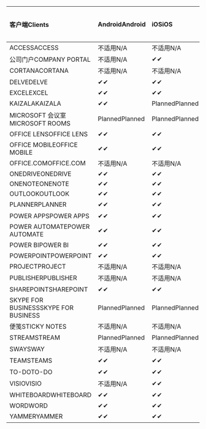 <!-- This file is generated automatically. Changes made to this file will be overwritten.-->
|<span data-ttu-id="dcca3-101">客户端</span><span class="sxs-lookup"><span data-stu-id="dcca3-101">Clients</span></span>|<span data-ttu-id="dcca3-102">Android</span><span class="sxs-lookup"><span data-stu-id="dcca3-102">Android</span></span>|<span data-ttu-id="dcca3-103">iOS</span><span class="sxs-lookup"><span data-stu-id="dcca3-103">iOS</span></span>|<span data-ttu-id="dcca3-104">Mac</span><span class="sxs-lookup"><span data-stu-id="dcca3-104">Mac</span></span>|<span data-ttu-id="dcca3-105">Windows 10</span><span class="sxs-lookup"><span data-stu-id="dcca3-105">Windows 10</span></span><br><span data-ttu-id="dcca3-106">桌面</span><span class="sxs-lookup"><span data-stu-id="dcca3-106">Desktop</span></span>|<span data-ttu-id="dcca3-107">Windows 10</span><span class="sxs-lookup"><span data-stu-id="dcca3-107">Windows 10</span></span><br><span data-ttu-id="dcca3-108">新式应用</span><span class="sxs-lookup"><span data-stu-id="dcca3-108">Modern Apps</span></span>|
|:-|:-|:-|:-|:-|:-|
|<span data-ttu-id="dcca3-109">ACCESS</span><span class="sxs-lookup"><span data-stu-id="dcca3-109">ACCESS</span></span>|<span data-ttu-id="dcca3-110">不适用</span><span class="sxs-lookup"><span data-stu-id="dcca3-110">N/A</span></span>|<span data-ttu-id="dcca3-111">不适用</span><span class="sxs-lookup"><span data-stu-id="dcca3-111">N/A</span></span>|<span data-ttu-id="dcca3-112">不适用</span><span class="sxs-lookup"><span data-stu-id="dcca3-112">N/A</span></span>|<span data-ttu-id="dcca3-113">✔</span><span class="sxs-lookup"><span data-stu-id="dcca3-113">✔</span></span>|<span data-ttu-id="dcca3-114">不适用</span><span class="sxs-lookup"><span data-stu-id="dcca3-114">N/A</span></span>|
|<span data-ttu-id="dcca3-115">公司门户</span><span class="sxs-lookup"><span data-stu-id="dcca3-115">COMPANY PORTAL</span></span>|<span data-ttu-id="dcca3-116">不适用</span><span class="sxs-lookup"><span data-stu-id="dcca3-116">N/A</span></span>|<span data-ttu-id="dcca3-117">✔</span><span class="sxs-lookup"><span data-stu-id="dcca3-117">✔</span></span>|<span data-ttu-id="dcca3-118">Planned</span><span class="sxs-lookup"><span data-stu-id="dcca3-118">Planned</span></span>|<span data-ttu-id="dcca3-119">不适用</span><span class="sxs-lookup"><span data-stu-id="dcca3-119">N/A</span></span>|<span data-ttu-id="dcca3-120">✔</span><span class="sxs-lookup"><span data-stu-id="dcca3-120">✔</span></span>|
|<span data-ttu-id="dcca3-121">CORTANA</span><span class="sxs-lookup"><span data-stu-id="dcca3-121">CORTANA</span></span>|<span data-ttu-id="dcca3-122">不适用</span><span class="sxs-lookup"><span data-stu-id="dcca3-122">N/A</span></span>|<span data-ttu-id="dcca3-123">不适用</span><span class="sxs-lookup"><span data-stu-id="dcca3-123">N/A</span></span>|<span data-ttu-id="dcca3-124">不适用</span><span class="sxs-lookup"><span data-stu-id="dcca3-124">N/A</span></span>|<span data-ttu-id="dcca3-125">不适用</span><span class="sxs-lookup"><span data-stu-id="dcca3-125">N/A</span></span>|<span data-ttu-id="dcca3-126">✔</span><span class="sxs-lookup"><span data-stu-id="dcca3-126">✔</span></span>|
|<span data-ttu-id="dcca3-127">DELVE</span><span class="sxs-lookup"><span data-stu-id="dcca3-127">DELVE</span></span>|<span data-ttu-id="dcca3-128">✔</span><span class="sxs-lookup"><span data-stu-id="dcca3-128">✔</span></span>|<span data-ttu-id="dcca3-129">✔</span><span class="sxs-lookup"><span data-stu-id="dcca3-129">✔</span></span>|<span data-ttu-id="dcca3-130">不适用</span><span class="sxs-lookup"><span data-stu-id="dcca3-130">N/A</span></span>|<span data-ttu-id="dcca3-131">不适用</span><span class="sxs-lookup"><span data-stu-id="dcca3-131">N/A</span></span>|<span data-ttu-id="dcca3-132">不适用</span><span class="sxs-lookup"><span data-stu-id="dcca3-132">N/A</span></span>|
|<span data-ttu-id="dcca3-133">EXCEL</span><span class="sxs-lookup"><span data-stu-id="dcca3-133">EXCEL</span></span>|<span data-ttu-id="dcca3-134">✔</span><span class="sxs-lookup"><span data-stu-id="dcca3-134">✔</span></span>|<span data-ttu-id="dcca3-135">✔</span><span class="sxs-lookup"><span data-stu-id="dcca3-135">✔</span></span>|<span data-ttu-id="dcca3-136">✔</span><span class="sxs-lookup"><span data-stu-id="dcca3-136">✔</span></span>|<span data-ttu-id="dcca3-137">✔</span><span class="sxs-lookup"><span data-stu-id="dcca3-137">✔</span></span>|<span data-ttu-id="dcca3-138">✔</span><span class="sxs-lookup"><span data-stu-id="dcca3-138">✔</span></span>|
|<span data-ttu-id="dcca3-139">KAIZALA</span><span class="sxs-lookup"><span data-stu-id="dcca3-139">KAIZALA</span></span>|<span data-ttu-id="dcca3-140">✔</span><span class="sxs-lookup"><span data-stu-id="dcca3-140">✔</span></span>|<span data-ttu-id="dcca3-141">Planned</span><span class="sxs-lookup"><span data-stu-id="dcca3-141">Planned</span></span>|<span data-ttu-id="dcca3-142">不适用</span><span class="sxs-lookup"><span data-stu-id="dcca3-142">N/A</span></span>|<span data-ttu-id="dcca3-143">不适用</span><span class="sxs-lookup"><span data-stu-id="dcca3-143">N/A</span></span>|<span data-ttu-id="dcca3-144">不适用</span><span class="sxs-lookup"><span data-stu-id="dcca3-144">N/A</span></span>|
|<span data-ttu-id="dcca3-145">MICROSOFT 会议室</span><span class="sxs-lookup"><span data-stu-id="dcca3-145">MICROSOFT ROOMS</span></span>|<span data-ttu-id="dcca3-146">Planned</span><span class="sxs-lookup"><span data-stu-id="dcca3-146">Planned</span></span>|<span data-ttu-id="dcca3-147">Planned</span><span class="sxs-lookup"><span data-stu-id="dcca3-147">Planned</span></span>|<span data-ttu-id="dcca3-148">不适用</span><span class="sxs-lookup"><span data-stu-id="dcca3-148">N/A</span></span>|<span data-ttu-id="dcca3-149">不适用</span><span class="sxs-lookup"><span data-stu-id="dcca3-149">N/A</span></span>|<span data-ttu-id="dcca3-150">不适用</span><span class="sxs-lookup"><span data-stu-id="dcca3-150">N/A</span></span>|
|<span data-ttu-id="dcca3-151">OFFICE LENS</span><span class="sxs-lookup"><span data-stu-id="dcca3-151">OFFICE LENS</span></span>|<span data-ttu-id="dcca3-152">✔</span><span class="sxs-lookup"><span data-stu-id="dcca3-152">✔</span></span>|<span data-ttu-id="dcca3-153">✔</span><span class="sxs-lookup"><span data-stu-id="dcca3-153">✔</span></span>|<span data-ttu-id="dcca3-154">不适用</span><span class="sxs-lookup"><span data-stu-id="dcca3-154">N/A</span></span>|<span data-ttu-id="dcca3-155">不适用</span><span class="sxs-lookup"><span data-stu-id="dcca3-155">N/A</span></span>|<span data-ttu-id="dcca3-156">不适用</span><span class="sxs-lookup"><span data-stu-id="dcca3-156">N/A</span></span>|
|<span data-ttu-id="dcca3-157">OFFICE MOBILE</span><span class="sxs-lookup"><span data-stu-id="dcca3-157">OFFICE MOBILE</span></span>|<span data-ttu-id="dcca3-158">✔</span><span class="sxs-lookup"><span data-stu-id="dcca3-158">✔</span></span>|<span data-ttu-id="dcca3-159">✔</span><span class="sxs-lookup"><span data-stu-id="dcca3-159">✔</span></span>|<span data-ttu-id="dcca3-160">不适用</span><span class="sxs-lookup"><span data-stu-id="dcca3-160">N/A</span></span>|<span data-ttu-id="dcca3-161">不适用</span><span class="sxs-lookup"><span data-stu-id="dcca3-161">N/A</span></span>|<span data-ttu-id="dcca3-162">不适用</span><span class="sxs-lookup"><span data-stu-id="dcca3-162">N/A</span></span>|
|<span data-ttu-id="dcca3-163">OFFICE.COM</span><span class="sxs-lookup"><span data-stu-id="dcca3-163">OFFICE.COM</span></span>|<span data-ttu-id="dcca3-164">不适用</span><span class="sxs-lookup"><span data-stu-id="dcca3-164">N/A</span></span>|<span data-ttu-id="dcca3-165">不适用</span><span class="sxs-lookup"><span data-stu-id="dcca3-165">N/A</span></span>|<span data-ttu-id="dcca3-166">不适用</span><span class="sxs-lookup"><span data-stu-id="dcca3-166">N/A</span></span>|<span data-ttu-id="dcca3-167">不适用</span><span class="sxs-lookup"><span data-stu-id="dcca3-167">N/A</span></span>|<span data-ttu-id="dcca3-168">✔</span><span class="sxs-lookup"><span data-stu-id="dcca3-168">✔</span></span>|
|<span data-ttu-id="dcca3-169">ONEDRIVE</span><span class="sxs-lookup"><span data-stu-id="dcca3-169">ONEDRIVE</span></span>|<span data-ttu-id="dcca3-170">✔</span><span class="sxs-lookup"><span data-stu-id="dcca3-170">✔</span></span>|<span data-ttu-id="dcca3-171">✔</span><span class="sxs-lookup"><span data-stu-id="dcca3-171">✔</span></span>|<span data-ttu-id="dcca3-172">Planned</span><span class="sxs-lookup"><span data-stu-id="dcca3-172">Planned</span></span>|<span data-ttu-id="dcca3-173">✔</span><span class="sxs-lookup"><span data-stu-id="dcca3-173">✔</span></span>|<span data-ttu-id="dcca3-174">✔</span><span class="sxs-lookup"><span data-stu-id="dcca3-174">✔</span></span>|
|<span data-ttu-id="dcca3-175">ONENOTE</span><span class="sxs-lookup"><span data-stu-id="dcca3-175">ONENOTE</span></span>|<span data-ttu-id="dcca3-176">✔</span><span class="sxs-lookup"><span data-stu-id="dcca3-176">✔</span></span>|<span data-ttu-id="dcca3-177">✔</span><span class="sxs-lookup"><span data-stu-id="dcca3-177">✔</span></span>|<span data-ttu-id="dcca3-178">✔</span><span class="sxs-lookup"><span data-stu-id="dcca3-178">✔</span></span>|<span data-ttu-id="dcca3-179">Planned</span><span class="sxs-lookup"><span data-stu-id="dcca3-179">Planned</span></span>|<span data-ttu-id="dcca3-180">✔</span><span class="sxs-lookup"><span data-stu-id="dcca3-180">✔</span></span>|
|<span data-ttu-id="dcca3-181">OUTLOOK</span><span class="sxs-lookup"><span data-stu-id="dcca3-181">OUTLOOK</span></span>|<span data-ttu-id="dcca3-182">✔</span><span class="sxs-lookup"><span data-stu-id="dcca3-182">✔</span></span>|<span data-ttu-id="dcca3-183">✔</span><span class="sxs-lookup"><span data-stu-id="dcca3-183">✔</span></span>|<span data-ttu-id="dcca3-184">Planned</span><span class="sxs-lookup"><span data-stu-id="dcca3-184">Planned</span></span>|<span data-ttu-id="dcca3-185">✔</span><span class="sxs-lookup"><span data-stu-id="dcca3-185">✔</span></span>|<span data-ttu-id="dcca3-186">✔</span><span class="sxs-lookup"><span data-stu-id="dcca3-186">✔</span></span>|
|<span data-ttu-id="dcca3-187">PLANNER</span><span class="sxs-lookup"><span data-stu-id="dcca3-187">PLANNER</span></span>|<span data-ttu-id="dcca3-188">✔</span><span class="sxs-lookup"><span data-stu-id="dcca3-188">✔</span></span>|<span data-ttu-id="dcca3-189">✔</span><span class="sxs-lookup"><span data-stu-id="dcca3-189">✔</span></span>|<span data-ttu-id="dcca3-190">不适用</span><span class="sxs-lookup"><span data-stu-id="dcca3-190">N/A</span></span>|<span data-ttu-id="dcca3-191">不适用</span><span class="sxs-lookup"><span data-stu-id="dcca3-191">N/A</span></span>|<span data-ttu-id="dcca3-192">不适用</span><span class="sxs-lookup"><span data-stu-id="dcca3-192">N/A</span></span>|
|<span data-ttu-id="dcca3-193">POWER APPS</span><span class="sxs-lookup"><span data-stu-id="dcca3-193">POWER APPS</span></span>|<span data-ttu-id="dcca3-194">✔</span><span class="sxs-lookup"><span data-stu-id="dcca3-194">✔</span></span>|<span data-ttu-id="dcca3-195">✔</span><span class="sxs-lookup"><span data-stu-id="dcca3-195">✔</span></span>|<span data-ttu-id="dcca3-196">不适用</span><span class="sxs-lookup"><span data-stu-id="dcca3-196">N/A</span></span>|<span data-ttu-id="dcca3-197">不适用</span><span class="sxs-lookup"><span data-stu-id="dcca3-197">N/A</span></span>|<span data-ttu-id="dcca3-198">Planned</span><span class="sxs-lookup"><span data-stu-id="dcca3-198">Planned</span></span>|
|<span data-ttu-id="dcca3-199">POWER AUTOMATE</span><span class="sxs-lookup"><span data-stu-id="dcca3-199">POWER AUTOMATE</span></span>|<span data-ttu-id="dcca3-200">✔</span><span class="sxs-lookup"><span data-stu-id="dcca3-200">✔</span></span>|<span data-ttu-id="dcca3-201">✔</span><span class="sxs-lookup"><span data-stu-id="dcca3-201">✔</span></span>|<span data-ttu-id="dcca3-202">不适用</span><span class="sxs-lookup"><span data-stu-id="dcca3-202">N/A</span></span>|<span data-ttu-id="dcca3-203">不适用</span><span class="sxs-lookup"><span data-stu-id="dcca3-203">N/A</span></span>|<span data-ttu-id="dcca3-204">不适用</span><span class="sxs-lookup"><span data-stu-id="dcca3-204">N/A</span></span>|
|<span data-ttu-id="dcca3-205">POWER BI</span><span class="sxs-lookup"><span data-stu-id="dcca3-205">POWER BI</span></span>|<span data-ttu-id="dcca3-206">✔</span><span class="sxs-lookup"><span data-stu-id="dcca3-206">✔</span></span>|<span data-ttu-id="dcca3-207">✔</span><span class="sxs-lookup"><span data-stu-id="dcca3-207">✔</span></span>|<span data-ttu-id="dcca3-208">不适用</span><span class="sxs-lookup"><span data-stu-id="dcca3-208">N/A</span></span>|<span data-ttu-id="dcca3-209">Planned</span><span class="sxs-lookup"><span data-stu-id="dcca3-209">Planned</span></span>|<span data-ttu-id="dcca3-210">✔</span><span class="sxs-lookup"><span data-stu-id="dcca3-210">✔</span></span>|
|<span data-ttu-id="dcca3-211">POWERPOINT</span><span class="sxs-lookup"><span data-stu-id="dcca3-211">POWERPOINT</span></span>|<span data-ttu-id="dcca3-212">✔</span><span class="sxs-lookup"><span data-stu-id="dcca3-212">✔</span></span>|<span data-ttu-id="dcca3-213">✔</span><span class="sxs-lookup"><span data-stu-id="dcca3-213">✔</span></span>|<span data-ttu-id="dcca3-214">✔</span><span class="sxs-lookup"><span data-stu-id="dcca3-214">✔</span></span>|<span data-ttu-id="dcca3-215">✔</span><span class="sxs-lookup"><span data-stu-id="dcca3-215">✔</span></span>|<span data-ttu-id="dcca3-216">✔</span><span class="sxs-lookup"><span data-stu-id="dcca3-216">✔</span></span>|
|<span data-ttu-id="dcca3-217">PROJECT</span><span class="sxs-lookup"><span data-stu-id="dcca3-217">PROJECT</span></span>|<span data-ttu-id="dcca3-218">不适用</span><span class="sxs-lookup"><span data-stu-id="dcca3-218">N/A</span></span>|<span data-ttu-id="dcca3-219">不适用</span><span class="sxs-lookup"><span data-stu-id="dcca3-219">N/A</span></span>|<span data-ttu-id="dcca3-220">不适用</span><span class="sxs-lookup"><span data-stu-id="dcca3-220">N/A</span></span>|<span data-ttu-id="dcca3-221">✔</span><span class="sxs-lookup"><span data-stu-id="dcca3-221">✔</span></span>|<span data-ttu-id="dcca3-222">不适用</span><span class="sxs-lookup"><span data-stu-id="dcca3-222">N/A</span></span>|
|<span data-ttu-id="dcca3-223">PUBLISHER</span><span class="sxs-lookup"><span data-stu-id="dcca3-223">PUBLISHER</span></span>|<span data-ttu-id="dcca3-224">不适用</span><span class="sxs-lookup"><span data-stu-id="dcca3-224">N/A</span></span>|<span data-ttu-id="dcca3-225">不适用</span><span class="sxs-lookup"><span data-stu-id="dcca3-225">N/A</span></span>|<span data-ttu-id="dcca3-226">不适用</span><span class="sxs-lookup"><span data-stu-id="dcca3-226">N/A</span></span>|<span data-ttu-id="dcca3-227">✔</span><span class="sxs-lookup"><span data-stu-id="dcca3-227">✔</span></span>|<span data-ttu-id="dcca3-228">不适用</span><span class="sxs-lookup"><span data-stu-id="dcca3-228">N/A</span></span>|
|<span data-ttu-id="dcca3-229">SHAREPOINT</span><span class="sxs-lookup"><span data-stu-id="dcca3-229">SHAREPOINT</span></span>|<span data-ttu-id="dcca3-230">✔</span><span class="sxs-lookup"><span data-stu-id="dcca3-230">✔</span></span>|<span data-ttu-id="dcca3-231">✔</span><span class="sxs-lookup"><span data-stu-id="dcca3-231">✔</span></span>|<span data-ttu-id="dcca3-232">不适用</span><span class="sxs-lookup"><span data-stu-id="dcca3-232">N/A</span></span>|<span data-ttu-id="dcca3-233">不适用</span><span class="sxs-lookup"><span data-stu-id="dcca3-233">N/A</span></span>|<span data-ttu-id="dcca3-234">不适用</span><span class="sxs-lookup"><span data-stu-id="dcca3-234">N/A</span></span>|
|<span data-ttu-id="dcca3-235">SKYPE FOR BUSINESS</span><span class="sxs-lookup"><span data-stu-id="dcca3-235">SKYPE FOR BUSINESS</span></span>|<span data-ttu-id="dcca3-236">Planned</span><span class="sxs-lookup"><span data-stu-id="dcca3-236">Planned</span></span>|<span data-ttu-id="dcca3-237">Planned</span><span class="sxs-lookup"><span data-stu-id="dcca3-237">Planned</span></span>|<span data-ttu-id="dcca3-238">不适用</span><span class="sxs-lookup"><span data-stu-id="dcca3-238">N/A</span></span>|<span data-ttu-id="dcca3-239">不适用</span><span class="sxs-lookup"><span data-stu-id="dcca3-239">N/A</span></span>|<span data-ttu-id="dcca3-240">不适用</span><span class="sxs-lookup"><span data-stu-id="dcca3-240">N/A</span></span>|
|<span data-ttu-id="dcca3-241">便笺</span><span class="sxs-lookup"><span data-stu-id="dcca3-241">STICKY NOTES</span></span>|<span data-ttu-id="dcca3-242">不适用</span><span class="sxs-lookup"><span data-stu-id="dcca3-242">N/A</span></span>|<span data-ttu-id="dcca3-243">不适用</span><span class="sxs-lookup"><span data-stu-id="dcca3-243">N/A</span></span>|<span data-ttu-id="dcca3-244">不适用</span><span class="sxs-lookup"><span data-stu-id="dcca3-244">N/A</span></span>|<span data-ttu-id="dcca3-245">不适用</span><span class="sxs-lookup"><span data-stu-id="dcca3-245">N/A</span></span>|<span data-ttu-id="dcca3-246">✔</span><span class="sxs-lookup"><span data-stu-id="dcca3-246">✔</span></span>|
|<span data-ttu-id="dcca3-247">STREAM</span><span class="sxs-lookup"><span data-stu-id="dcca3-247">STREAM</span></span>|<span data-ttu-id="dcca3-248">Planned</span><span class="sxs-lookup"><span data-stu-id="dcca3-248">Planned</span></span>|<span data-ttu-id="dcca3-249">Planned</span><span class="sxs-lookup"><span data-stu-id="dcca3-249">Planned</span></span>|<span data-ttu-id="dcca3-250">不适用</span><span class="sxs-lookup"><span data-stu-id="dcca3-250">N/A</span></span>|<span data-ttu-id="dcca3-251">不适用</span><span class="sxs-lookup"><span data-stu-id="dcca3-251">N/A</span></span>|<span data-ttu-id="dcca3-252">不适用</span><span class="sxs-lookup"><span data-stu-id="dcca3-252">N/A</span></span>|
|<span data-ttu-id="dcca3-253">SWAY</span><span class="sxs-lookup"><span data-stu-id="dcca3-253">SWAY</span></span>|<span data-ttu-id="dcca3-254">不适用</span><span class="sxs-lookup"><span data-stu-id="dcca3-254">N/A</span></span>|<span data-ttu-id="dcca3-255">不适用</span><span class="sxs-lookup"><span data-stu-id="dcca3-255">N/A</span></span>|<span data-ttu-id="dcca3-256">不适用</span><span class="sxs-lookup"><span data-stu-id="dcca3-256">N/A</span></span>|<span data-ttu-id="dcca3-257">不适用</span><span class="sxs-lookup"><span data-stu-id="dcca3-257">N/A</span></span>|<span data-ttu-id="dcca3-258">✔</span><span class="sxs-lookup"><span data-stu-id="dcca3-258">✔</span></span>|
|<span data-ttu-id="dcca3-259">TEAMS</span><span class="sxs-lookup"><span data-stu-id="dcca3-259">TEAMS</span></span>|<span data-ttu-id="dcca3-260">✔</span><span class="sxs-lookup"><span data-stu-id="dcca3-260">✔</span></span>|<span data-ttu-id="dcca3-261">✔</span><span class="sxs-lookup"><span data-stu-id="dcca3-261">✔</span></span>|<span data-ttu-id="dcca3-262">Planned</span><span class="sxs-lookup"><span data-stu-id="dcca3-262">Planned</span></span>|<span data-ttu-id="dcca3-263">✔</span><span class="sxs-lookup"><span data-stu-id="dcca3-263">✔</span></span>|<span data-ttu-id="dcca3-264">不适用</span><span class="sxs-lookup"><span data-stu-id="dcca3-264">N/A</span></span>|
|<span data-ttu-id="dcca3-265">TO-DO</span><span class="sxs-lookup"><span data-stu-id="dcca3-265">TO-DO</span></span>|<span data-ttu-id="dcca3-266">✔</span><span class="sxs-lookup"><span data-stu-id="dcca3-266">✔</span></span>|<span data-ttu-id="dcca3-267">✔</span><span class="sxs-lookup"><span data-stu-id="dcca3-267">✔</span></span>|<span data-ttu-id="dcca3-268">不适用</span><span class="sxs-lookup"><span data-stu-id="dcca3-268">N/A</span></span>|<span data-ttu-id="dcca3-269">不适用</span><span class="sxs-lookup"><span data-stu-id="dcca3-269">N/A</span></span>|<span data-ttu-id="dcca3-270">✔</span><span class="sxs-lookup"><span data-stu-id="dcca3-270">✔</span></span>|
|<span data-ttu-id="dcca3-271">VISIO</span><span class="sxs-lookup"><span data-stu-id="dcca3-271">VISIO</span></span>|<span data-ttu-id="dcca3-272">不适用</span><span class="sxs-lookup"><span data-stu-id="dcca3-272">N/A</span></span>|<span data-ttu-id="dcca3-273">✔</span><span class="sxs-lookup"><span data-stu-id="dcca3-273">✔</span></span>|<span data-ttu-id="dcca3-274">不适用</span><span class="sxs-lookup"><span data-stu-id="dcca3-274">N/A</span></span>|<span data-ttu-id="dcca3-275">✔</span><span class="sxs-lookup"><span data-stu-id="dcca3-275">✔</span></span>|<span data-ttu-id="dcca3-276">不适用</span><span class="sxs-lookup"><span data-stu-id="dcca3-276">N/A</span></span>|
|<span data-ttu-id="dcca3-277">WHITEBOARD</span><span class="sxs-lookup"><span data-stu-id="dcca3-277">WHITEBOARD</span></span>|<span data-ttu-id="dcca3-278">✔</span><span class="sxs-lookup"><span data-stu-id="dcca3-278">✔</span></span>|<span data-ttu-id="dcca3-279">✔</span><span class="sxs-lookup"><span data-stu-id="dcca3-279">✔</span></span>|<span data-ttu-id="dcca3-280">不适用</span><span class="sxs-lookup"><span data-stu-id="dcca3-280">N/A</span></span>|<span data-ttu-id="dcca3-281">不适用</span><span class="sxs-lookup"><span data-stu-id="dcca3-281">N/A</span></span>|<span data-ttu-id="dcca3-282">✔</span><span class="sxs-lookup"><span data-stu-id="dcca3-282">✔</span></span>|
|<span data-ttu-id="dcca3-283">WORD</span><span class="sxs-lookup"><span data-stu-id="dcca3-283">WORD</span></span>|<span data-ttu-id="dcca3-284">✔</span><span class="sxs-lookup"><span data-stu-id="dcca3-284">✔</span></span>|<span data-ttu-id="dcca3-285">✔</span><span class="sxs-lookup"><span data-stu-id="dcca3-285">✔</span></span>|<span data-ttu-id="dcca3-286">✔</span><span class="sxs-lookup"><span data-stu-id="dcca3-286">✔</span></span>|<span data-ttu-id="dcca3-287">✔</span><span class="sxs-lookup"><span data-stu-id="dcca3-287">✔</span></span>|<span data-ttu-id="dcca3-288">✔</span><span class="sxs-lookup"><span data-stu-id="dcca3-288">✔</span></span>|
|<span data-ttu-id="dcca3-289">YAMMER</span><span class="sxs-lookup"><span data-stu-id="dcca3-289">YAMMER</span></span>|<span data-ttu-id="dcca3-290">✔</span><span class="sxs-lookup"><span data-stu-id="dcca3-290">✔</span></span>|<span data-ttu-id="dcca3-291">✔</span><span class="sxs-lookup"><span data-stu-id="dcca3-291">✔</span></span>|<span data-ttu-id="dcca3-292">不适用</span><span class="sxs-lookup"><span data-stu-id="dcca3-292">N/A</span></span>|<span data-ttu-id="dcca3-293">Planned</span><span class="sxs-lookup"><span data-stu-id="dcca3-293">Planned</span></span>|<span data-ttu-id="dcca3-294">不适用</span><span class="sxs-lookup"><span data-stu-id="dcca3-294">N/A</span></span>|

